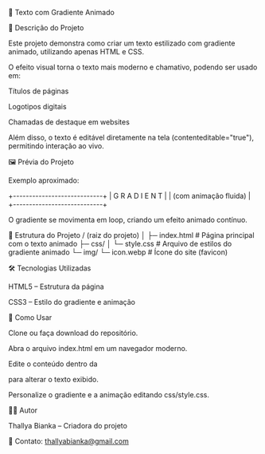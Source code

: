 🎨 Texto com Gradiente Animado

📌 Descrição do Projeto

Este projeto demonstra como criar um texto estilizado com gradiente animado, utilizando apenas HTML e CSS.

O efeito visual torna o texto mais moderno e chamativo, podendo ser usado em:

Títulos de páginas

Logotipos digitais

Chamadas de destaque em websites

Além disso, o texto é editável diretamente na tela (contenteditable="true"), permitindo interação ao vivo.

🖼 Prévia do Projeto

Exemplo aproximado:

+----------------------------+
|   G R A D I E N T          |
|   (com animação fluida)    |
+----------------------------+


O gradiente se movimenta em loop, criando um efeito animado contínuo.

📂 Estrutura do Projeto
/ (raiz do projeto)
│
├─ index.html            # Página principal com o texto animado
├─ css/
│   └─ style.css         # Arquivo de estilos do gradiente animado
└─ img/
    └─ icon.webp         # Ícone do site (favicon)

🛠 Tecnologias Utilizadas

HTML5 – Estrutura da página

CSS3 – Estilo do gradiente e animação

🚀 Como Usar

Clone ou faça download do repositório.

Abra o arquivo index.html em um navegador moderno.

Edite o conteúdo dentro da <div class="text"> para alterar o texto exibido.

Personalize o gradiente e a animação editando css/style.css.

👩‍💻 Autor

Thallya Bianka – Criadora do projeto

📧 Contato: thallyabianka@gmail.com
